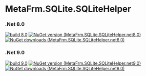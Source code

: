 # MetaFrm.SQLite.SQLiteHelper

### .Net 8.0
[![build 8.0](https://github.com/MetaFrm/MetaFrm.SQLite.SQLiteHelper/actions/workflows/build_8.0.yml/badge.svg)](https://github.com/MetaFrm/MetaFrm.SQLite.SQLiteHelper/actions/workflows/build_8.0.yml)
[![NuGet version (MetaFrm.SQLite.SQLiteHelper.net8.0)](https://img.shields.io/nuget/v/MetaFrm.SQLite.SQLiteHelper.net8.0)](https://www.nuget.org/packages/MetaFrm.SQLite.SQLiteHelper.net8.0/)
[![NuGet downloads (MetaFrm.SQLite.SQLiteHelper.net8.0)](https://img.shields.io/nuget/dt/MetaFrm.SQLite.SQLiteHelper.net8.0)](https://www.nuget.org/packages/MetaFrm.SQLite.SQLiteHelper.net8.0/)
### .Net 9.0
[![build 9.0](https://github.com/MetaFrm/MetaFrm.SQLite.SQLiteHelper/actions/workflows/build_9.0.yml/badge.svg)](https://github.com/MetaFrm/MetaFrm.SQLite.SQLiteHelper/actions/workflows/build_9.0.yml)
[![NuGet version (MetaFrm.SQLite.SQLiteHelper.net9.0)](https://img.shields.io/nuget/v/MetaFrm.SQLite.SQLiteHelper.net9.0)](https://www.nuget.org/packages/MetaFrm.SQLite.SQLiteHelper.net9.0/)
[![NuGet downloads (MetaFrm.SQLite.SQLiteHelper.net9.0)](https://img.shields.io/nuget/dt/MetaFrm.SQLite.SQLiteHelper.net9.0)](https://www.nuget.org/packages/MetaFrm.SQLite.SQLiteHelper.net9.0/)
